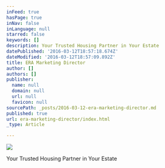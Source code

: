 ```yaml
---
inFeed: true
hasPage: true
inNav: false
inLanguage: null
starred: false
keywords: []
description: Your Trusted Housing Partner in Your Estate
datePublished: '2016-03-12T18:57:18.674Z'
dateModified: '2016-03-12T18:57:09.892Z'
title: ERA Marketing Director
author: []
authors: []
publisher:
  name: null
  domain: null
  url: null
  favicon: null
sourcePath: _posts/2016-03-12-era-marketing-director.md
published: true
url: era-marketing-director/index.html
_type: Article

---
```

![](https://the-grid-user-content.s3-us-west-2.amazonaws.com/11234e14-cfb4-44a8-946c-b3746852a0af.jpg)

Your Trusted Housing Partner in Your Estate
